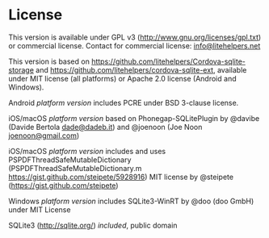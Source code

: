 # License

This version is available under GPL v3 (http://www.gnu.org/licenses/gpl.txt) or commercial license. Contact for commercial license: info@litehelpers.net

This version is based on https://github.com/litehelpers/Cordova-sqlite-storage and <https://github.com/litehelpers/cordova-sqlite-ext>, available under MIT license (all platforms) or Apache 2.0 license (Android and Windows).

Android _platform version_ includes PCRE under BSD 3-clause license.

iOS/macOS _platform version_ based on Phonegap-SQLitePlugin by @davibe (Davide Bertola <dade@dadeb.it>) and @joenoon (Joe Noon <joenoon@gmail.com>)

iOS/macOS _platform version_ includes and uses PSPDFThreadSafeMutableDictionary (PSPDFThreadSafeMutableDictionary.m <https://gist.github.com/steipete/5928916>) MIT license by @steipete (<https://gist.github.com/steipete>)

Windows _platform version_ includes SQLite3-WinRT by @doo (doo GmbH) under MIT License

SQLite3 (http://sqlite.org/) _included_, public domain
